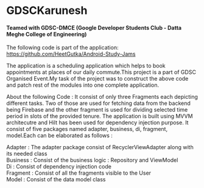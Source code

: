 # GDSCKarunesh 
#### Teamed with GDSC-DMCE (Google Developer Students Club - Datta Meghe College of Engineering)

The following code is part of the application: https://github.com/HeetGutka/Android-Study-Jams 

The application is a scheduling application which helps to book appointments at places of our daily commute.This project is a part of GDSC Organised Event.My task of the project was to construct the above code and patch rest of the modules into one complete application.


About the following Code :
It consist of only three Fragments each depicting different tasks. Two of those are used for fetching data from the backend being Firebase and the other fragment is used for dividing selected time period in slots of the provided tenure. The application is built using MVVM architecutre and Hilt has been used for dependency injection purpose. It consist of five packages named adapter, business, di, fragment, model.Each can be elaborated as follows :

Adapter : The adapter package consist of RecyclerViewAdapter along with its needed class <br />
Business : Consist of the business logic : Repository and ViewModel <br />
Di : Consist of dependency injection code <br />
Fragment : Consist of all the fragments visible to the User <br />
Model : Consist of the data model class <br />
